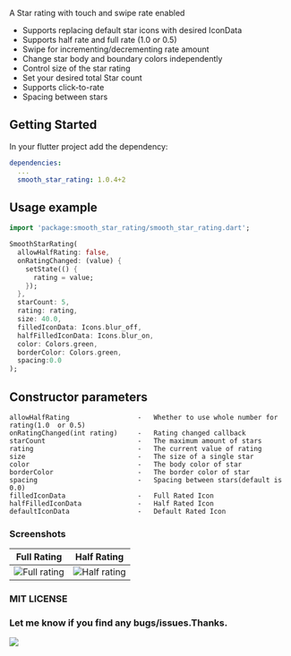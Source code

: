 
A Star rating with touch and swipe rate enabled
* Supports replacing default star icons with desired IconData
* Supports half rate and full rate (1.0 or 0.5)
* Swipe for incrementing/decrementing rate amount
* Change star body and boundary colors independently
* Control size of the star rating
* Set your desired total Star count
* Supports click-to-rate
* Spacing between stars

## Getting Started

In your flutter project add the dependency:
```yaml
dependencies:
  ...
  smooth_star_rating: 1.0.4+2
```

## Usage example
``` dart
import 'package:smooth_star_rating/smooth_star_rating.dart'; 

SmoothStarRating(
  allowHalfRating: false,
  onRatingChanged: (value) {
    setState(() {
      rating = value;
    });
  },
  starCount: 5,
  rating: rating,
  size: 40.0,
  filledIconData: Icons.blur_off,
  halfFilledIconData: Icons.blur_on,
  color: Colors.green,
  borderColor: Colors.green,
  spacing:0.0
);
```

## Constructor parameters
``` 
allowHalfRating                 -   Whether to use whole number for rating(1.0  or 0.5)
onRatingChanged(int rating)     -   Rating changed callback
starCount                       -   The maximum amount of stars
rating                          -   The current value of rating
size                            -   The size of a single star
color                           -   The body color of star
borderColor                     -   The border color of star
spacing                         -   Spacing between stars(default is 0.0)
filledIconData                  -   Full Rated Icon
halfFilledIconData              -   Half Rated Icon
defaultIconData                 -   Default Rated Icon
```

### Screenshots
|Full Rating|Half Rating|
|--|--|
|![Full rating](https://raw.githubusercontent.com/thangmam/smoothratingbar/master/screenshots/fullrating.gif "Full rating")|![Half rating](https://raw.githubusercontent.com/thangmam/smoothratingbar/master/screenshots/halfrating.gif  "Half Rating")|

### MIT LICENSE

### Let me know if you find any bugs/issues.Thanks.
 [<img src="https://camo.githubusercontent.com/d5d24e33e2f4b6fe53987419a21b203c03789a8f/68747470733a2f2f696d672e736869656c64732e696f2f62616467652f446f6e6174652d50617950616c2d677265656e2e737667">](https://www.paypal.me/thangmam)

